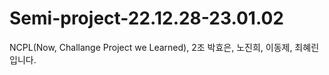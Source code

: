 # Semi-project-22.12.28-23.01.02
NCPL(Now, Challange Project we Learned), 2조 박효은, 노진희, 이동제, 최혜린 입니다.
